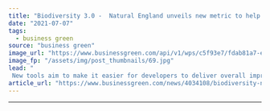 ```yaml
---
title: "Biodiversity 3.0 -  Natural England unveils new metric to help deliver biodiversity net gain"
date: "2021-07-07"
tags: 
  - business green
source: "business green"
image_url: "https://www.businessgreen.com/api/v1/wps/c5f93e7/fdab81a7-eea4-49e0-86cb-c39976b71857/2/Natural-England-185x114.jpg"
image_fp: "/assets/img/post_thumbnails/69.jpg"
lead: "
 New tools aim to make it easier for developers to deliver overall improvements in biodiversity to compensate for their direct impacts on nature ..."
article_url: "https://www.businessgreen.com/news/4034108/biodiversity-natural-england-unveils-metric-help-deliver-biodiversity-net-gain"
---
```


---
